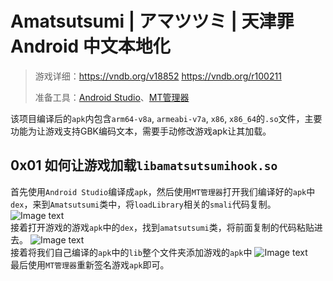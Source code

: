 # Amatsutsumi | アマツツミ | 天津罪 Android 中文本地化
> 游戏详细：https://vndb.org/v18852  https://vndb.org/r100211
> 
> 准备工具：[Android Studio](https://developer.android.com/)、[MT管理器](https://mt2.cn/)

该项目编译后的`apk`内包含`arm64-v8a`, `armeabi-v7a`, `x86`, `x86_64`的`.so`文件，主要功能为让游戏支持GBK编码文本，需要手动修改游戏apk让其加载。

## 0x01 如何让游戏加载`libamatsutsumihook.so`
首先使用`Android Studio`编译成`apk`，然后使用`MT管理器`打开我们编译好的`apk`中`dex`，来到`Amatsutsumi`类中，将`loadLibrary`相关的`smali`代码复制。
![Image text](https://raw.githubusercontent.com/cokkeijigen/amatsutsumi_android/master/pictures/img_amatsutsumi_01.png)<br>
接着打开游戏的游戏`apk`中的`dex`，找到`amatsutsumi`类，将前面复制的代码粘贴进去。
![Image text](https://raw.githubusercontent.com/cokkeijigen/amatsutsumi_android/master/pictures/img_amatsutsumi_02.png)<br>
接着将我们自己编译的`apk`中的`lib`整个文件夹添加游戏的`apk`中
![Image text](https://raw.githubusercontent.com/cokkeijigen/amatsutsumi_android/master/pictures/img_amatsutsumi_03.png)<br>
最后使用`MT管理器`重新签名游戏`apk`即可。
